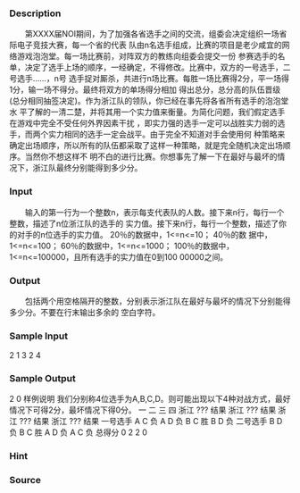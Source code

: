 
### Description
　　第XXXX届NOI期间，为了加强各省选手之间的交流，组委会决定组织一场省际电子竞技大赛，每一个省的代表
队由n名选手组成，比赛的项目是老少咸宜的网络游戏泡泡堂。每一场比赛前，对阵双方的教练向组委会提交一份
参赛选手的名单，决定了选手上场的顺序，一经确定，不得修改。比赛中，双方的一号选手，二号选手……，n号
选手捉对厮杀，共进行n场比赛。每胜一场比赛得2分，平一场得1分，输一场不得分。最终将双方的单场得分相加
得出总分，总分高的队伍晋级(总分相同抽签决定)。作为浙江队的领队，你已经在事先将各省所有选手的泡泡堂水
平了解的一清二楚，并将其用一个实力值来衡量。为简化问题，我们假定选手在游戏中完全不受任何外界因素干扰
，即实力强的选手一定可以战胜实力弱的选手，而两个实力相同的选手一定会战平。由于完全不知道对手会使用何
种策略来确定出场顺序，所以所有的队伍都采取了这样一种策略，就是完全随机决定出场顺序。当然你不想这样不
明不白的进行比赛。你想事先了解一下在最好与最坏的情况下，浙江队最终分别能得到多少分。
### Input
　　输入的第一行为一个整数n，表示每支代表队的人数。接下来n行，每行一个整数，描述了n位浙江队的选手的
实力值。接下来n行，每行一个整数，描述了你的对手的n位选手的实力值。 20％的数据中，1<=n<=10； 40％的数
据中，1<=n<=100； 60％的数据中，1<=n<=1000； 100％的数据中，1<=n<=100000，且所有选手的实力值在0到100
00000之间。
### Output
　　包括两个用空格隔开的整数，分别表示浙江队在最好与最坏的情况下分别能得多少分。不要在行末输出多余的
空白字符。
### Sample Input
2
1
3
2
4
### Sample Output
2 0
样例说明
我们分别称4位选手为A,B,C,D。则可能出现以下4种对战方式，最好情况下可得2分，最坏情况下得0分。
	一	二	三	四
	浙江	???	结果	浙江	???	结果	浙江	???	结果	浙江	???	结果
一号选手	A	C	负	A	D	负	B	C	胜	B	D	负
二号选手	B	D	负	B	C	胜	A	D	负	A	C	负
总得分	0	2	2	0
### Hint

### Source

